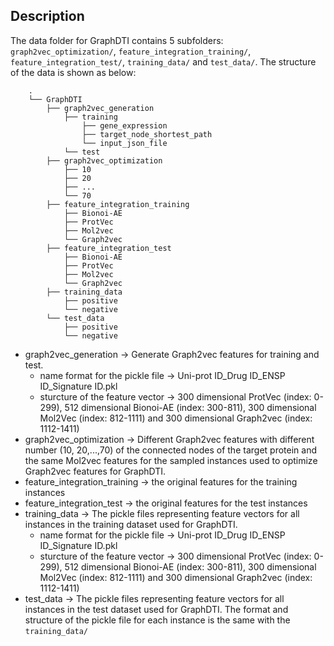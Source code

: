 ## Description
The data folder for GraphDTI contains 5 subfolders: ```graph2vec_optimization/```, ```feature_integration_training/```, ```feature_integration_test/```, ```training_data/``` and ```test_data/```. The structure of the data is shown as below:
```
    .
    └── GraphDTI 
        ├── graph2vec_generation
            ├── training
                ├── gene_expression   
                ├── target_node_shortest_path
                └── input_json_file
            └── test
        ├── graph2vec_optimization
            ├── 10   
            ├── 20
            ├── ...
            └── 70
        ├── feature_integration_training
            ├── Bionoi-AE   
            ├── ProtVec
            ├── Mol2vec
            └── Graph2vec
        ├── feature_integration_test
            ├── Bionoi-AE   
            ├── ProtVec
            ├── Mol2vec
            └── Graph2vec
        ├── training_data
            ├── positive   
            └── negative
        └── test_data
            ├── positive   
            └── negative
```
- graph2vec_generation -> Generate Graph2vec features for training and test. 
  + name format for the pickle file -> Uni-prot ID_Drug ID_ENSP ID_Signature ID.pkl
  + sturcture of the feature vector -> 300 dimensional ProtVec (index: 0-299), 512 dimensional Bionoi-AE (index: 300-811), 300 dimensional Mol2Vec (index: 812-1111) and 300 dimensional Graph2vec (index: 1112-1411)
- graph2vec_optimization -> Different Graph2vec features with different number (10, 20,...,70) of the connected nodes of the target protein and the same Mol2vec features for the sampled instances used to optimize Graph2vec features for GraphDTI. 
- feature_integration_training -> the original features for the training instances 
- feature_integration_test -> the original features for the test instances
- training_data -> The pickle files representing feature vectors for all instances in the training dataset used for GraphDTI. 
  + name format for the pickle file -> Uni-prot ID_Drug ID_ENSP ID_Signature ID.pkl
  + sturcture of the feature vector -> 300 dimensional ProtVec (index: 0-299), 512 dimensional Bionoi-AE (index: 300-811), 300 dimensional Mol2Vec (index: 812-1111) and 300 dimensional Graph2vec (index: 1112-1411)
- test_data -> The pickle files representing feature vectors for all instances in the test dataset used for GraphDTI. The format and structure of the pickle file for each instance is the same with the ```training_data/```

